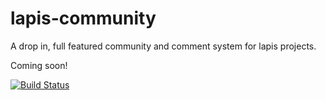 # lapis-community

A drop in, full featured community and comment system for lapis projects. 

Coming soon!

[![Build Status](https://travis-ci.org/leafo/lapis-community.svg?branch=master)](https://travis-ci.org/leafo/lapis-community)

